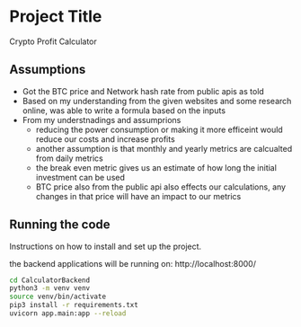 # Project Title

Crypto Profit Calculator

## Assumptions

- Got the BTC price and Network hash rate from public apis as told
- Based on my understanding from the given websites and some research online, was able to write a formula based on the inputs
- From my understnadings and assumprions
  - reducing the power consumption or making it more efficeint would reduce our costs and increase profits
  - another assumption is that monthly and yearly metrics are calcualted from daily metrics
  - the break even metric gives us an estimate of how long the initial investment can be used
  - BTC price also from the public api also effects our calculations, any changes in that price will have an impact to our metrics

## Running the code

Instructions on how to install and set up the project.

the backend applications will be running on: http://localhost:8000/

```bash
cd CalculatorBackend
python3 -m venv venv
source venv/bin/activate
pip3 install -r requirements.txt
uvicorn app.main:app --reload

